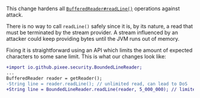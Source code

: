 This change hardens all [`BufferedReader#readLine()`](https://docs.oracle.com/javase/8/docs/api/java/io/BufferedReader.html#readLine--) operations against attack.

There is no way to call `readLine()` safely since it is, by its nature, a read that must be terminated by the stream provider. A stream influenced by an attacker could keep providing bytes until the JVM runs out of memory.

Fixing it is straightforward using an API which limits the amount of expected characters to some sane limit. This is what our changes look like:

```diff
+import io.github.pixee.security.BoundedLineReader;
...
BufferedReader reader = getReader();
-String line = reader.readLine(); // unlimited read, can lead to DoS
+String line = BoundedLineReader.readLine(reader, 5_000_000); // limited to 5MB
```
